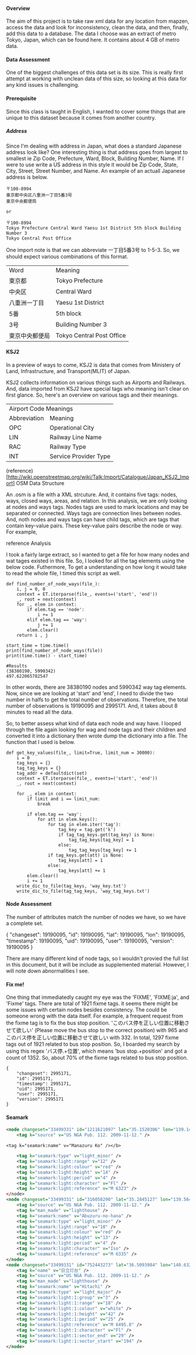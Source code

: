 #### Overview

The aim of this project is to take raw xml data for any location from mapzen, access the data and look for inconsistency, clean the data, and then, finally, add this data to a database. The data I choose was an extract of metro Tokyo, Japan, which can be found here. It contains about 4 GB of metro data.

#### Data Assessment

One of the biggest challenges of this data set is its size. This is really first attempt at working with unclean data of this size, so looking at this data for any kind issues is challenging.

#### Prerequisite

Since this class is taught in English, I wanted to cover some things that are unique to this dataset because it comes from another country.
##### Address

Since I'm dealing with address in Japan, what does a standard Japanese address look like? One interesting thing is that address goes from largest to smallest ie Zip Code, Prefecture, Ward, Block, Building Number, Name. If I were to use write a US address in this style it would be Zip Code, State, City, Street, Street Number, and Name. An example of an actuall Japanese address is below.

```
〒100-8994
東京都中央区八重洲一丁目5番3号
東京中央郵便局

or

〒100-8994
Tokyo Prefecture Central Ward Yaesu 1st District 5th block Building Number 3
Tokyo Central Post Office
```

One import note is that we can abbreviate 一丁目5番3号 to 1-5-3. So, we should expect various combinations of this format.

<table>
	<tr>
		<td>Word</td>
		<td>Meaning</td>
	</tr>
	<tr>
		<td>東京都</td>
		<td>Tokyo Prefecture</td>
	</tr>
	<tr>
		<td>中央区</td>
		<td>Central Ward</td>
	</tr>
	<tr>
		<td>八重洲一丁目</td>
		<td>Yaesu 1st District</td>
	</tr>
	<tr>
		<td>5番</td>
		<td>5th block</td>
	</tr>
	<tr>
		<td>3号</td>
		<td>Building Number 3</td>
	</tr>
	<tr>
		<td>東京中央郵便局</td>
		<td>Tokyo Central Post Office</td>
	</tr>
</table>

#### KSJ2

In a preview of ways to come, KSJ2 is data that comes from Ministery of Land, Infrastructure, and Transport(MLIT) of Japan.

KSJ2 collects information on various things such as Airports and Railways. And, data imported from KSJ2 have special tags who meaning isn't clear on first glance. So, here's an overview on various tags and their meanings.

<table>
    <tr>
        <td colspan='2'>Airport Code Meanings</td>
    <tr>
	<tr>
		<td>Abbreviation</td>
		<td>Meaning</td>
	</tr>
	<tr>
		<td>OPC</td>
		<td>Operational City</td>
	</tr>
	<tr>
		<td>LIN</td>
		<td>Railway Line Name</td>
	</tr>
	<tr>
		<td>RAC</td>
		<td>Railway Type</td>
	</tr>
	<tr>
		<td>INT</td>
		<td>Service Provider Type</td>
	</tr>
</table>

(reference)[http://wiki.openstreetmap.org/wiki/Talk:Import/Catalogue/Japan_KSJ2_Import]
OSM Data Structure

An .osm is a file with a XML strcuture. And, it contains five tags: nodes, ways, closed ways, areas, and relation. In this analysis, we are only looking at nodes and ways tags. Nodes tags are used to mark locations and may be separated or connected. Ways tags are connection lines between nodes. And, noth nodes and ways tags can have child tags, which are tags that contain key-value pairs. These key-value pairs describe the node or way. For example,

reference
Analysis

I took a fairly large extract, so I wanted to get a file for how many nodes and wat tages existed in this file. So, I looked for all the tag elements using the below code. Futhermore, To get a understanding on how long it would take to read the whole file, I timed this script as well.

```
def find_number_of_node_ways(file_):
    i, j = 0, 0
    context = ET.iterparse(file_, events=('start', 'end'))
    _, root = next(context)
    for _, elem in context:
        if elem.tag == 'node':
            i += 1
        elif elem.tag == 'way':
            j += 1
        elem.clear()
    return i , j

start_time = time.time()
print(find_number_of_node_ways(file))
print(time.time() - start_time)

#Results
(38380190, 5990342)
497.622065782547
```

In other words, there are 38380190 nodes and 5990342 way tag elements. Now, since we are looking at 'start' and 'end', I need to divide the two number in halfs to get the total number of observations. Therefore, the total number of observations is 19190095 and 2995171. And, it takes about 8 minutes to read all the data.

So, to better assess what kind of data each node and way have. I looped through the file again looking for wag and node tags and their children and converted it into a dictionary then wrote dump the dictionary into a file. The function that I used is below.

```
def get_key_values(file_, limit=True, limit_num = 30000):
    i = 0
    tag_keys = {}
    tag_tag_keys = {}
    tag_addr = defaultdict(set)
    context = ET.iterparse(file_, events=('start', 'end'))
    _, root = next(context)

    for _, elem in context:
        if limit and i == limit_num:
            break

        if elem.tag == 'way':
            for att in elem.keys():
                for tag in elem.iter('tag'):
                    tag_key = tag.get('k')
                    if tag_tag_keys.get(tag_key) is None:
                        tag_tag_keys[tag_key] = 1
                    else:
                        tag_tag_keys[tag_key] += 1
                if tag_keys.get(att) is None:
                    tag_keys[att] = 1
                else:
                    tag_keys[att] += 1
        elem.clear()
        i += 1
    write_dic_to_file(tag_keys, 'way_key.txt')
    write_dic_to_file(tag_tag_keys, 'way_tag_keys.txt')
```

#### Node Assessment

The number of attributes match the number of nodes we have, so we have a complete set.

{
    "changeset": 19190095,
    "id": 19190095,
    "lat": 19190095,
    "lon": 19190095,
    "timestamp": 19190095,
    "uid": 19190095,
    "user": 19190095,
    "version": 19190095
}

There are many different kind of node tags, so I wouldn't provied the full list in this document, but it will be include as supplemented material. However, I will note down abnormalities I see.

#### Fix me!

One thing that immediatedly caught my eye was the 'FIXME', 'FIXME:ja', and 'Fixme' tags. There are total of 1921 fixme tags. it seems there might be some issues with certain nodes besides consistency. The could be someone wrong with the data itself. For example, a frequent request from the fixme tag is to fix the bus stop position. 'このバス停を正しい位置に移動させて欲しい' (Please move the bus stop to the correct position) with 965 and このバス停を正しい位置に移動させて欲しい with 332. In total, 1297 fixme tags out of 1921 related to bus stop position. So, I boarded my search by using this regex 'バス停.+位置', which means 'bus stop.+position' and got a count of 1352. So, about 70% of the fixme tags related to bus stop position.

```
{
    "changeset": 2995171,
    "id": 2995171,
    "timestamp": 2995171,
    "uid": 2995171,
    "user": 2995171,
    "version": 2995171
}
```

#### Seamark

```xml
<node changeset="33499331" id="1211621097" lat="35.1520306" lon="139.1471104" timestamp="2015-08-22T07:05:57Z" uid="128186" user="malcolmh" version="4">
	<tag k="source" v="US NGA Pub. 112. 2009-11-12." />
```
	<tag k="seamark:name" v="Manazuru Ko" /></b>
```xml
	<tag k="seamark:type" v="light_minor" />
	<tag k="seamark:light:range" v="12" />
	<tag k="seamark:light:colour" v="red" />
	<tag k="seamark:light:height" v="14" />
	<tag k="seamark:light:period" v="4" />
	<tag k="seamark:light:character" v="Fl" />
	<tag k="seamark:light:reference" v="M 6323" />
</node>
<node changeset="33499331" id="316058290" lat="35.2845127" lon="139.5648215" timestamp="2015-08-22T07:05:58Z" uid="128186" user="malcolmh" version="4">
	<tag k="source" v="US NGA Pub. 112. 2009-11-12." />
	<tag k="man_made" v="lighthouse" />
	<tag k="seamark:name" v="Abuzuru-no-hana" />
	<tag k="seamark:type" v="light_minor" />
	<tag k="seamark:light:range" v="10" />
	<tag k="seamark:light:colour" v="red" />
	<tag k="seamark:light:height" v="13" />
	<tag k="seamark:light:period" v="4" />
	<tag k="seamark:light:character" v="Iso" />
	<tag k="seamark:light:reference" v="M 6335" />
</node>
<node changeset="33499331" id="752443273" lat="36.5093984" lon="140.6321943" timestamp="2015-08-22T07:05:27Z" uid="128186" user="malcolmh" version="6">
	<tag k="name" v="日立灯台" />
	<tag k="source" v="US NGA Pub. 112. 2009-11-12." />
	<tag k="man_made" v="lighthouse" />
	<tag k="seamark:name" v="Hitachi" />
	<tag k="seamark:type" v="light_major" />
	<tag k="seamark:light:1:group" v="3" />
	<tag k="seamark:light:1:range" v="18" />
	<tag k="seamark:light:1:colour" v="white" />
	<tag k="seamark:light:1:height" v="42" />
	<tag k="seamark:light:1:period" v="25" />
	<tag k="seamark:light:reference" v="M 6495.8" />
	<tag k="seamark:light:1:character" v="Fl" />
	<tag k="seamark:light:1:sector_end" v="29" />
	<tag k="seamark:light:1:sector_start" v="194" />
</node>
```

